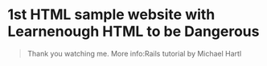 # 1st HTML sample website with Learnenough HTML to be Dangerous
> Thank you watching me.
> More info:Rails tutorial by Michael Hartl
